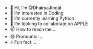 - 👋 Hi, I’m @DhairyaJindal
- 👀 I’m interested in Coding
- 🌱 I’m currently learning Python
- 💞️ I’m looking to collaborate on APPLE
- 📫 How to reach me ...
- 😄 Pronouns: ...
- ⚡ Fun fact: ...

<!---
DhairyaJindal/DhairyaJindal is a ✨ special ✨ repository because its `README.md` (this file) appears on your GitHub profile.
You can click the Preview link to take a look at your changes.
--->
